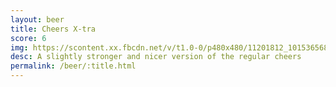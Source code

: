 ```yaml
---
layout: beer
title: Cheers X-tra
score: 6
img: https://scontent.xx.fbcdn.net/v/t1.0-0/p480x480/11201812_10153656865613745_2836886776655090085_n.jpg?oh=c0ac1d01d0527289a9f0be32cc056ba1&oe=58691B38
desc: A slightly stronger and nicer version of the regular cheers
permalink: /beer/:title.html
---
```

